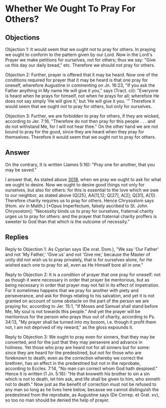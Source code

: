 # Whether We Ought To Pray For Others?

## Objections

Objection 1: It would seem that we ought not to pray for others. In praying we ought to conform to the pattern given by our Lord. Now in the Lord's Prayer we make petitions for ourselves, not for others; thus we say: "Give us this day our daily bread," etc. Therefore we should not pray for others.

Objection 2: Further, prayer is offered that it may be heard. Now one of the conditions required for prayer that it may be heard is that one pray for oneself, wherefore Augustine in commenting on Jn. 16:23, "If you ask the Father anything in My name He will give it you," says (Tract. cii): "Everyone is heard when he prays for himself, not when he prays for all; wherefore He does not say simply 'He will give it,' but 'He will give it you. '" Therefore it would seem that we ought not to pray for others, but only for ourselves.

Objection 3: Further, we are forbidden to pray for others, if they are wicked, according to Jer. 7:16, "Therefore do not then pray for this people . . . and do not withstand Me, for I will not hear thee." On the other hand we are not bound to pray for the good, since they are heard when they pray for themselves. Therefore it would seem that we ought not to pray for others.

## Answer

On the contrary, It is written (James 5:16): "Pray one for another, that you may be saved."

I answer that, As stated above [3018](A[6]), when we pray we ought to ask for what we ought to desire. Now we ought to desire good things not only for ourselves, but also for others: for this is essential to the love which we owe to our neighbor, as stated above (Q[25], AA[1],12; Q[27], A[2]; Q[31], A[1]). Therefore charity requires us to pray for others. Hence Chrysostom says (Hom. xiv in Matth.) [*Opus Imperfectum, falsely ascribed to St. John Chrysostom]: "Necessity binds us to pray for ourselves, fraternal charity urges us to pray for others: and the prayer that fraternal charity proffers is sweeter to God than that which is the outcome of necessity."

## Replies

Reply to Objection 1: As Cyprian says (De orat. Dom.), "We say 'Our Father' and not 'My Father,' 'Give us' and not 'Give me,' because the Master of unity did not wish us to pray privately, that is for ourselves alone, for He wished each one to pray for all, even as He Himself bore all in one."

Reply to Objection 2: It is a condition of prayer that one pray for oneself: not as though it were necessary in order that prayer be meritorious, but as being necessary in order that prayer may not fail in its effect of impetration. For it sometimes happens that we pray for another with piety and perseverance, and ask for things relating to his salvation, and yet it is not granted on account of some obstacle on the part of the person we are praying for, according to Jer. 15:1, "If Moses and Samuel shall stand before Me, My soul is not towards this people." And yet the prayer will be meritorious for the person who prays thus out of charity, according to Ps. 34:13, "My prayer shall be turned into my bosom, i.e. though it profit them not, I am not deprived of my reward," as the gloss expounds it.

Reply to Objection 3: We ought to pray even for sinners, that they may be converted, and for the just that they may persevere and advance in holiness. Yet those who pray are heard not for all sinners but for some: since they are heard for the predestined, but not for those who are foreknown to death; even as the correction whereby we correct the brethren, has an effect in the predestined but not in the reprobate, according to Eccles. 7:14, "No man can correct whom God hath despised." Hence it is written (1 Jn. 5:16): "He that knoweth his brother to sin a sin which is not to death, let him ask, and life shall be given to him, who sinneth not to death." Now just as the benefit of correction must not be refused to any man so long as he lives here below, because we cannot distinguish the predestined from the reprobate, as Augustine says (De Correp. et Grat. xv), so too no man should be denied the help of prayer.
